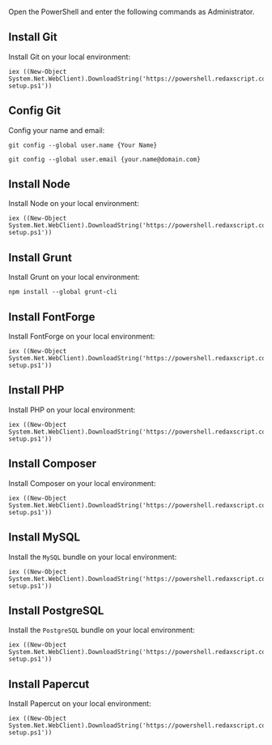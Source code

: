 Open the PowerShell and enter the following commands as Administrator.


Install Git
-----------

Install Git on your local environment:

```
iex ((New-Object System.Net.WebClient).DownloadString('https://powershell.redaxscript.com/git-setup.ps1'))
```


Config Git
----------

Config your name and email:

```
git config --global user.name {Your Name}
```

```
git config --global user.email {your.name@domain.com}
```


Install Node
------------

Install Node on your local environment:

```
iex ((New-Object System.Net.WebClient).DownloadString('https://powershell.redaxscript.com/node-setup.ps1'))
```


Install Grunt
-------------

Install Grunt on your local environment:

```
npm install --global grunt-cli
```


Install FontForge
-----------------

Install FontForge on your local environment:

```
iex ((New-Object System.Net.WebClient).DownloadString('https://powershell.redaxscript.com/fontforge-setup.ps1'))
```


Install PHP
-----------

Install PHP on your local environment:

```
iex ((New-Object System.Net.WebClient).DownloadString('https://powershell.redaxscript.com/php-setup.ps1'))
```


Install Composer
----------------

Install Composer on your local environment:

```
iex ((New-Object System.Net.WebClient).DownloadString('https://powershell.redaxscript.com/composer-setup.ps1'))
```


Install MySQL
-------------

Install the `MySQL` bundle on your local environment:

```
iex ((New-Object System.Net.WebClient).DownloadString('https://powershell.redaxscript.com/mysql-setup.ps1'))
```


Install PostgreSQL
------------------

Install the `PostgreSQL` bundle on your local environment:

```
iex ((New-Object System.Net.WebClient).DownloadString('https://powershell.redaxscript.com/postgresql-setup.ps1'))
```


Install Papercut
----------------

Install Papercut on your local environment:

```
iex ((New-Object System.Net.WebClient).DownloadString('https://powershell.redaxscript.com/papercut-setup.ps1'))
```
